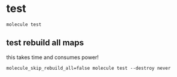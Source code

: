 # test

`molecule test`

## test rebuild all maps
this takes time and consumes power!

`molecule_skip_rebuild_all=false molecule test --destroy never`
